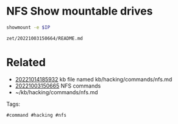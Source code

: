 # NFS Show mountable drives
```bash
showmount -e $IP
```

` zet/20221003150664/README.md `

# Related

- [20221014185932](/zet/20221014185932/README.md) kb file named kb/hacking/commands/nfs.md
- [20221003150665](/zet/20221003150665/README.md) NFS commands
- ~/kb/hacking/commands/nfs.md

Tags:

    #command #hacking #nfs 

